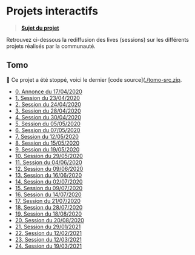 # Projets interactifs

> [**Sujet du projet**](https://github.com/jasonchampagne/FormationVideo/blob/master/Projets/Interactifs/01-tomo.pdf)

Retrouvez ci-dessous la rediffusion des lives (sessions) sur les différents projets réalisés par la communauté.

## Tomo

🛑 Ce projet a été stoppé, voici le dernier [code source]([./tomo-src.zip](https://github.com/jasonchampagne/FormationVideo/raw/master/Projets/Interactifs/tomo-src.zip).

+ [0. Annonce du 17/04/2020](https://www.twitch.tv/videos/595056190)
+ [1. Session du 23/04/2020](https://www.twitch.tv/videos/600654452)
+ [2. Session du 24/04/2020](https://www.twitch.tv/videos/601654372)
+ [3. Session du 28/04/2020](https://www.twitch.tv/videos/605542864)
+ [4. Session du 30/04/2020](https://www.twitch.tv/videos/607667093)
+ [5. Session du 05/05/2020](https://www.twitch.tv/videos/612325736)
+ [6. Session du 07/05/2020](https://www.twitch.tv/videos/614279862)
+ [7. Session du 12/05/2020](https://www.twitch.tv/videos/619190189)
+ [8. Session du 15/05/2020](https://www.twitch.tv/videos/622195438)
+ [9. Session du 19/05/2020](https://www.twitch.tv/videos/626073049)
+ [10. Session du 29/05/2020](https://www.twitch.tv/videos/635794149)
+ [11. Session du 04/06/2020](https://www.twitch.tv/videos/641479186)
+ [12. Session du 09/06/2020](https://www.twitch.tv/videos/646381381)
+ [13. Session du 16/06/2020](https://www.twitch.tv/videos/652881280)
+ [14. Session du 02/07/2020](https://www.twitch.tv/videos/668258806)
+ [15. Session du 09/07/2020](https://www.twitch.tv/videos/674964928)
+ [16. Session du 14/07/2020](https://www.twitch.tv/videos/679809171)
+ [17. Session du 21/07/2020](https://www.twitch.tv/videos/686713403)
+ [18. Session du 28/07/2020](https://www.twitch.tv/videos/693650830)
+ [19. Session du 18/08/2020](https://www.twitch.tv/videos/714414540)
+ [20. Session du 20/08/2020](https://www.twitch.tv/videos/716443846)
+ [21. Session du 29/01/2021](https://www.twitch.tv/videos/893267940)
+ [22. Session du 12/02/2021](https://www.twitch.tv/videos/911755902)
+ [23. Session du 12/03/2021](https://www.twitch.tv/videos/947078247)
+ [24. Session du 19/03/2021](https://www.twitch.tv/videos/955917492)
